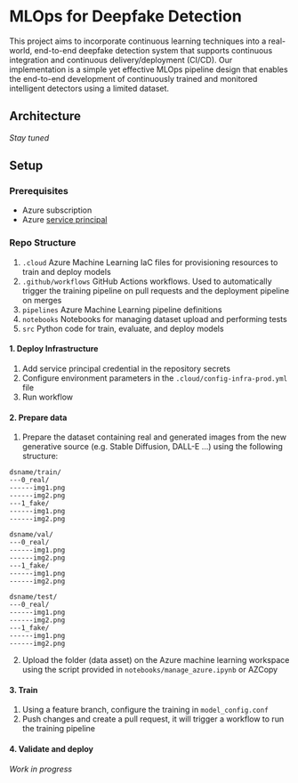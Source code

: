 # MLOps for Deepfake Detection

This project aims to incorporate continuous learning techniques into a real-world, end-to-end deepfake detection system that supports continuous integration and continuous delivery/deployment (CI/CD). Our implementation is a simple yet effective MLOps pipeline design that enables the end-to-end development of continuously trained and monitored intelligent detectors using a limited dataset.

## Architecture

*Stay tuned*

## Setup

### Prerequisites

- Azure subscription
- Azure [service principal](https://learn.microsoft.com/en-us/powershell/azure/create-azure-service-principal-azureps?view=azps-11.3.0)

### Repo Structure

1. `.cloud` Azure Machine Learning IaC files for provisioning resources to train and deploy models
2. `.github/workflows` GitHub Actions workflows. Used to automatically trigger the training pipeline on pull requests and the deployment pipeline on merges
3. `pipelines` Azure Machine Learning pipeline definitions
4. `notebooks` Notebooks for managing dataset upload and performing tests
5. `src` Python code for train, evaluate, and deploy models

#### 1. Deploy Infrastructure

1. Add service principal credential in the repository secrets
2. Configure environment parameters in the `.cloud/config-infra-prod.yml` file
3. Run workflow

#### 2. Prepare data

1. Prepare the dataset containing real and generated images from the new generative source (e.g. Stable Diffusion, DALL-E ...) using the following structure:

```
dsname/train/
---0_real/
------img1.png
------img2.png
---1_fake/
------img1.png
------img2.png

dsname/val/
---0_real/
------img1.png
------img2.png
---1_fake/
------img1.png
------img2.png

dsname/test/
---0_real/
------img1.png
------img2.png
---1_fake/
------img1.png
------img2.png
```

2. Upload the folder (data asset) on the Azure machine learning workspace using the script provided in `notebooks/manage_azure.ipynb` or AZCopy

#### 3. Train

1. Using a feature branch, configure the training in `model_config.conf`
2. Push changes and create a pull request, it will trigger a workflow to run the training pipeline

#### 4. Validate and deploy

*Work in progress*
